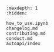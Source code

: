 ```{include} ../README.md
```

```{toctree}
:maxdepth: 1
:hidden:

how_to_use.ipynb
changelog.md
contributing.md
conduct.md
autoapi/index
```